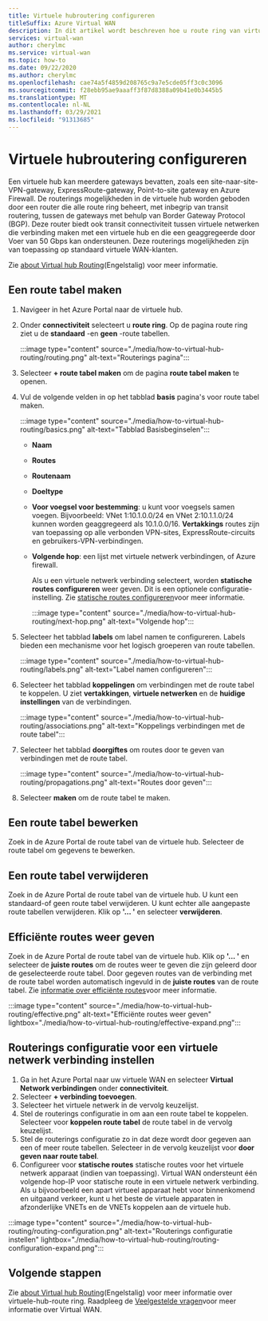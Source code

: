 ```yaml
---
title: Virtuele hubroutering configureren
titleSuffix: Azure Virtual WAN
description: In dit artikel wordt beschreven hoe u route ring van virtuele hub configureert
services: virtual-wan
author: cherylmc
ms.service: virtual-wan
ms.topic: how-to
ms.date: 09/22/2020
ms.author: cherylmc
ms.openlocfilehash: cae74a5f4859d208765c9a7e5cde05ff3c0c3096
ms.sourcegitcommit: f28ebb95ae9aaaff3f87d8388a09b41e0b3445b5
ms.translationtype: MT
ms.contentlocale: nl-NL
ms.lasthandoff: 03/29/2021
ms.locfileid: "91313685"
---
```

# <a name="how-to-configure-virtual-hub-routing"></a>Virtuele hubroutering configureren

Een virtuele hub kan meerdere gateways bevatten, zoals een site-naar-site-VPN-gateway, ExpressRoute-gateway, Point-to-site gateway en Azure Firewall. De routerings mogelijkheden in de virtuele hub worden geboden door een router die alle route ring beheert, met inbegrip van transit routering, tussen de gateways met behulp van Border Gateway Protocol (BGP). Deze router biedt ook transit connectiviteit tussen virtuele netwerken die verbinding maken met een virtuele hub en die een geaggregeerde door Voer van 50 Gbps kan ondersteunen. Deze routerings mogelijkheden zijn van toepassing op standaard virtuele WAN-klanten.

Zie [about Virtual hub Routing](about-virtual-hub-routing.md)(Engelstalig) voor meer informatie.

## <a name="create-a-route-table"></a><a name="create-table"></a>Een route tabel maken

1. Navigeer in het Azure Portal naar de virtuele hub.
2. Onder **connectiviteit** selecteert u **route ring**. Op de pagina route ring ziet u de **standaard** -en **geen** -route tabellen.

   :::image type="content" source="./media/how-to-virtual-hub-routing/routing.png" alt-text="Routerings pagina":::
3. Selecteer **+ route tabel maken** om de pagina **route tabel maken** te openen.
4. Vul de volgende velden in op het tabblad **basis** pagina's voor route tabel maken.

   :::image type="content" source="./media/how-to-virtual-hub-routing/basics.png" alt-text="Tabblad Basisbeginselen":::

   * **Naam**
   * **Routes**
   * **Routenaam**
   * **Doeltype**
   * **Voor voegsel voor bestemming**: u kunt voor voegsels samen voegen. Bijvoorbeeld: VNet 1:10.1.0.0/24 en VNet 2:10.1.1.0/24 kunnen worden geaggregeerd als 10.1.0.0/16. **Vertakkings** routes zijn van toepassing op alle verbonden VPN-sites, ExpressRoute-circuits en gebruikers-VPN-verbindingen.
   * **Volgende hop**: een lijst met virtuele netwerk verbindingen, of Azure firewall.

     Als u een virtuele netwerk verbinding selecteert, worden **statische routes configureren** weer geven. Dit is een optionele configuratie-instelling. Zie [statische routes configureren](about-virtual-hub-routing.md#static)voor meer informatie.

      :::image type="content" source="./media/how-to-virtual-hub-routing/next-hop.png" alt-text="Volgende hop":::

5. Selecteer het tabblad **labels** om label namen te configureren. Labels bieden een mechanisme voor het logisch groeperen van route tabellen.

    :::image type="content" source="./media/how-to-virtual-hub-routing/labels.png" alt-text="Label namen configureren":::

6. Selecteer het tabblad **koppelingen** om verbindingen met de route tabel te koppelen.
U ziet **vertakkingen**, **virtuele netwerken** en de **huidige instellingen** van de verbindingen.

    :::image type="content" source="./media/how-to-virtual-hub-routing/associations.png" alt-text="Koppelings verbindingen met de route tabel":::

7. Selecteer het tabblad **doorgiftes** om routes door te geven van verbindingen met de route tabel.

    :::image type="content" source="./media/how-to-virtual-hub-routing/propagations.png" alt-text="Routes door geven":::

8. Selecteer **maken** om de route tabel te maken.

## <a name="to-edit-a-route-table"></a><a name="edit-table"></a>Een route tabel bewerken

Zoek in de Azure Portal de route tabel van de virtuele hub. Selecteer de route tabel om gegevens te bewerken.

## <a name="to-delete-a-route-table"></a><a name="delete-table"></a>Een route tabel verwijderen

Zoek in de Azure Portal de route tabel van de virtuele hub. U kunt een standaard-of geen route tabel verwijderen. U kunt echter alle aangepaste route tabellen verwijderen. Klik op **'... '** en selecteer **verwijderen**.

## <a name="to-view-effective-routes"></a><a name="view-routes"></a>Efficiënte routes weer geven

Zoek in de Azure Portal de route tabel van de virtuele hub. Klik op **'... '** en selecteer de **juiste routes** om de routes weer te geven die zijn geleerd door de geselecteerde route tabel. Door gegeven routes van de verbinding met de route tabel worden automatisch ingevuld in de **juiste routes** van de route tabel. Zie [informatie over efficiënte routes](effective-routes-virtual-hub.md)voor meer informatie.

:::image type="content" source="./media/how-to-virtual-hub-routing/effective.png" alt-text="Efficiënte routes weer geven" lightbox="./media/how-to-virtual-hub-routing/effective-expand.png":::

## <a name="to-set-up-routing-configuration-for-a-virtual-network-connection"></a><a name="routing-configuration"></a>Routerings configuratie voor een virtuele netwerk verbinding instellen

1. Ga in het Azure Portal naar uw virtuele WAN en selecteer **Virtual Network verbindingen** onder **connectiviteit**.
1. Selecteer **+ verbinding toevoegen**.
1. Selecteer het virtuele netwerk in de vervolg keuzelijst.
1. Stel de routerings configuratie in om aan een route tabel te koppelen. Selecteer voor **koppelen route tabel** de route tabel in de vervolg keuzelijst.
1. Stel de routerings configuratie zo in dat deze wordt door gegeven aan een of meer route tabellen. Selecteer in de vervolg keuzelijst voor **door geven naar route tabel**.
1. Configureer voor **statische routes** statische routes voor het virtuele netwerk apparaat (indien van toepassing). Virtual WAN ondersteunt één volgende hop-IP voor statische route in een virtuele netwerk verbinding. Als u bijvoorbeeld een apart virtueel apparaat hebt voor binnenkomend en uitgaand verkeer, kunt u het beste de virtuele apparaten in afzonderlijke VNETs en de VNETs koppelen aan de virtuele hub.


:::image type="content" source="./media/how-to-virtual-hub-routing/routing-configuration.png" alt-text="Routerings configuratie instellen" lightbox="./media/how-to-virtual-hub-routing/routing-configuration-expand.png":::

## <a name="next-steps"></a>Volgende stappen

Zie [about Virtual hub Routing](about-virtual-hub-routing.md)(Engelstalig) voor meer informatie over virtuele-hub-route ring.
Raadpleeg de [Veelgestelde vragen](virtual-wan-faq.md)voor meer informatie over Virtual WAN.
